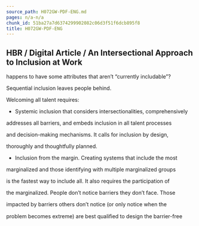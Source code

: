 ```yaml
---
source_path: H072GW-PDF-ENG.md
pages: n/a-n/a
chunk_id: 51ba27a7d6374299902082c06d3f51f6dcb895f8
title: H072GW-PDF-ENG
---
```

## HBR / Digital Article / An Intersectional Approach to Inclusion at Work

happens to have some attributes that aren’t “currently includable”?

Sequential inclusion leaves people behind.

Welcoming all talent requires:

- Systemic inclusion that considers intersectionalities, comprehensively

addresses all barriers, and embeds inclusion in all talent processes

and decision-making mechanisms. It calls for inclusion by design,

thoroughly and thoughtfully planned.

- Inclusion from the margin. Creating systems that include the most

marginalized and those identifying with multiple marginalized groups

is the fastest way to include all. It also requires the participation of

the marginalized. People don’t notice barriers they don’t face. Those

impacted by barriers others don’t notice (or only notice when the

problem becomes extreme) are best qualiﬁed to design the barrier-free
